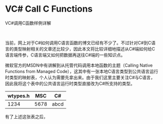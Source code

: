 # VC# Call C Functions
VC#调用C函数样例详解

<br />

当前，网上对于C#如何调用C语言函数的博文已经有不少了。不过针对C#到C语言的类型映射相关的文章还比较少，因此本文将比较详细地描述从C#端如何给C语言端传参，C语言端又如何把数据再送往C#端的一些知识点。

微软官方的MSDN中有讲解到从托管代码调用本地函数的主题（Calling Native Functions from Managed Code），这其中有一张本地C语言类型到公共语言运行时类型的映射表，个人认为需要先拿出来。由于我们这里主要关注C#与C语言，因此我将这个表中的公共语言运行时类型直接改为C#所支持的类型。

 wtypes.h | MSC | C#
 ---- | ----- | ------ 
 1234 | 5678 | abcd

有了上述这张表之后，
